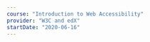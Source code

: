 ```yaml
---
course: "Introduction to Web Accessibility"
provider: "W3C and edX"
startDate: "2020-06-16"
---
```

